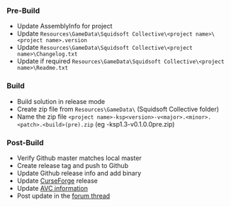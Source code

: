 ### Pre-Build
* Update AssemblyInfo for <project name> project
* Update `Resources\GameData\Squidsoft Collective\<project name>\<project name>.version`
* Update `Resources\GameData\Squidsoft Collective\<project name>\Changelog.txt`
* Update if required `Resources\GameData\Squidsoft Collective\<project name>\Readme.txt`

### Build
* Build solution in release mode
* Create zip file from `Resources\GameData\` (Squidsoft Collective folder)
* Name the zip file `<project name>-ksp<version>-v<major>.<minor>.<patch>.<build>(pre).zip` (eg <project name>-ksp1.3-v0.1.0.0pre.zip)

### Post-Build
* Verify Github master matches local master
* Create release tag and push to Github
* Update Github release info and add binary
* Update [CurseForge](https://kerbal.curseforge.com/) release
* Update [AVC information](http://ksp-avc.cybutek.net/?page=My_Versions)
* Post update in the [forum thread](http://forum.kerbalspaceprogram.com/)